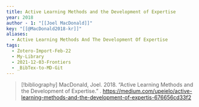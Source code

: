 ```yaml
---
title: Active Learning Methods and the Development of Expertise
year: 2018
author - 1: "[[Joel MacDonald]]"
key: "[[@MacDonald2018-kr]]"
aliases:
  - Active Learning Methods And The Development Of Expertise
tags:
  - Zotero-Import-Feb-22
  - My-Library
  - 2021-12-03-Frontiers
  - _BibTex-to-MD-Git
---
```


> [!bibliography]
> MacDonald, Joel. 2018. “Active Learning Methods and the Development of Expertise.” . https://medium.com/upeielo/active-learning-methods-and-the-development-of-expertis-676656cd33f2